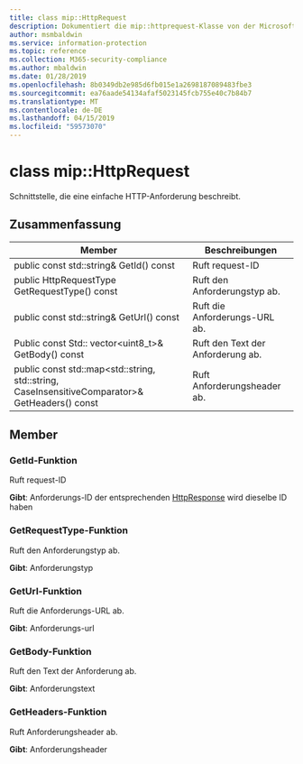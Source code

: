 ```yaml
---
title: class mip::HttpRequest
description: Dokumentiert die mip::httprequest-Klasse von der Microsoft Information Protection (MIP) SDK.
author: msmbaldwin
ms.service: information-protection
ms.topic: reference
ms.collection: M365-security-compliance
ms.author: mbaldwin
ms.date: 01/28/2019
ms.openlocfilehash: 8b0349db2e985d6fb015e1a2698187089483fbe3
ms.sourcegitcommit: ea76aade54134afaf5023145fcb755e40c7b84b7
ms.translationtype: MT
ms.contentlocale: de-DE
ms.lasthandoff: 04/15/2019
ms.locfileid: "59573070"
---
```

# <a name="class-miphttprequest"></a>class mip::HttpRequest 
Schnittstelle, die eine einfache HTTP-Anforderung beschreibt.
  
## <a name="summary"></a>Zusammenfassung
 Member                        | Beschreibungen                                
--------------------------------|---------------------------------------------
public const std::string& GetId() const  |  Ruft request-ID
public HttpRequestType GetRequestType() const  |  Ruft den Anforderungstyp ab.
public const std::string& GetUrl() const  |  Ruft die Anforderungs-URL ab.
Public const Std:: vector\<uint8_t\>& GetBody() const  |  Ruft den Text der Anforderung ab.
public const std::map\<std::string, std::string, CaseInsensitiveComparator\>& GetHeaders() const  |  Ruft Anforderungsheader ab.
  
## <a name="members"></a>Member
  
### <a name="getid-function"></a>GetId-Funktion
Ruft request-ID

  
**Gibt**: Anforderungs-ID der entsprechenden [HttpResponse](class_mip_httpresponse.md) wird dieselbe ID haben
  
### <a name="getrequesttype-function"></a>GetRequestType-Funktion
Ruft den Anforderungstyp ab.

  
**Gibt**: Anforderungstyp
  
### <a name="geturl-function"></a>GetUrl-Funktion
Ruft die Anforderungs-URL ab.

  
**Gibt**: Anforderungs-url
  
### <a name="getbody-function"></a>GetBody-Funktion
Ruft den Text der Anforderung ab.

  
**Gibt**: Anforderungstext
  
### <a name="getheaders-function"></a>GetHeaders-Funktion
Ruft Anforderungsheader ab.

  
**Gibt**: Anforderungsheader